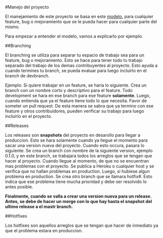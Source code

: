 #Manejo del proyecto

El manejamiento de este proyecto se basa en este [modelo](http://nvie.com/posts/a-successful-git-branching-model/), para cualquier feature, bug o mejoramiento que se le pueda hacer para cualquier parte del mismo.

Para empezar a entender el modelo, vamos a explicarlo por ejemplo. 

##Branching

El branching se utiliza para separar tu espacio de trabajo sea para un feature, bug o mejoramiento. Esto se hace para tener todo tu trabajo separado del trabajo de los demas contribuyentes al proyecto. Esto ayuda a cuando termines tu branch, se pueda evaluar para luego incluirlo en el branch de devbranch.

Ejemplo:
Si quiere trabajar en un feature, se haria lo siguiente. Crea un branch con un nombre corto y descriptivo para el feature. Todo development se hara en ese branch para ese feature **solamente**. Luego, cuando entienda que ya el feature tiene todo lo que necesita. Favor de someter un pull request. De esta manera se sabra que ya termino con ese feature y otros contribuidores, pueden verificar su trabajo para luego incluirlo en el proyecto.

##Releases

Los releases son **snapshots** del proyecto en desarollo para llegar a produccion. Esto se hara solamente cuando ya llegue el momento para sacar una version nueva del proyecto. Cuando esto occura, pasara lo siguiente. Se crea un branch con nombre de la siguiente version, ejemplo 0.1.0, y en este branch, se trabajara todos los arreglos que se tengan que hacer al proyecto. Cuando llegue al momento, de que no se encuentran mas problemas con el proyecto. Se publica a Heroku o cualquier host y se verifica que no hallan problemas en production. Luego, si hubiese algun problema en production. Se crea otro branch que se llamara hotfix#. Esto indica que ese problema tiene mucha prioridad y debe ser resolvido lo antes posible.

**Finalmente, cuando se valla a crear una version nueva para un release. Antes, se debe de hacer un merge con lo que hay hasta el snapshot del ultimo release a el mastr branch.**

##Hotfixes

Los hotfixes son aquellos arreglos que se tengan que hacer de inmediato ya que el problema estara en produccion.

